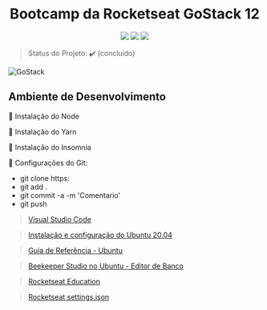 <h1 align="center">Bootcamp da Rocketseat GoStack 12</h1>

<p align="center">
    <img src="https://img.shields.io/static/v1?label=&message=node.JS&color=green&style=for-the-badge&logo=NODEJS"/>
    <img src="https://img.shields.io/static/v1?label=&message=react.JS&color=blue&style=for-the-badge&logo=REACTJS"/>
  <img src="https://img.shields.io/static/v1?label=&message=REACT_NATIVE&color=purple&style=for-the-badge&logo=REACT_NATIVE"/>
</p>

> Status do Projeto: :heavy_check_mark: (concluido)

![GoStack](https://user-images.githubusercontent.com/54650669/110630230-dfc72000-8183-11eb-9808-b758d181d6a6.png)

## Ambiente de Desenvolvimento

:construction: Instalação do Node

:construction: Instalação do Yarn

:construction: Instalação do Insomnia

:construction: Configurações do Git:
- git clone https:
- git add .
- git commit -a -m 'Comentario'
- git push

> <a href="https://www.notion.so/Visual-Studio-Code-e0d3c48eebdd4df586c4ba8c12cf5a7a" target="_blank">Visual Studio Code</a>

> <a href="https://www.notion.so/Ubuntu-20-04-a61bc0eaa4764dec88e55b1f871abbe1" target="_blank">Instalação e configuração do Ubuntu 20.04</a>

> <a href="http://docente.ifsc.edu.br/mello/livros/editor-VI-tutoriais/vim-ref.html" target="_blank">Guia de Referência - Ubuntu</a>

> <a href="https://sempreupdate.com.br/como-instalar-o-beekeeper-studio-no-ubuntu-linux-mint-fedora-debian-centos-e-opensuse/" target="_blank">Beekeeper Studio no Ubuntu - Editor de Banco</a>

> <a href="https://github.com/rocketseat-education" target="_blank">Rocketseat Education</a>

> <a href="https://gist.github.com/diego3g/b1b189063d21b96d6144ca896755be64" target="_blank">Rocketseat settings.json</a>


